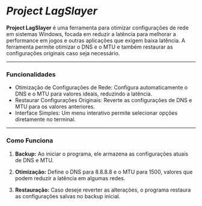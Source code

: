 # *Project LagSlayer*
**Project LagSlayer** é uma ferramenta para otimizar configurações de rede em sistemas Windows, focada em reduzir a latência para melhorar a performance em jogos e outras aplicações que exigem baixa latência. A ferramenta permite otimizar o DNS e o MTU e também restaurar as configurações originais caso seja necessário.

------------


###   Funcionalidades
- Otimização de Configurações de Rede: Configura automaticamente o DNS e o MTU para valores ideais, reduzindo a latência.
- Restaurar Configurações Originais: Reverte as configurações de DNS e MTU para os valores anteriores.
- Interface Simples: Um menu interativo permite selecionar opções diretamente no terminal.

------------


###   Como Funciona
1. **Backup:** Ao iniciar o programa, ele armazena as configurações atuais de DNS e MTU.

1. **Otimização:** Define o DNS para 8.8.8.8 e o MTU para 1500, valores que podem reduzir a latência em algumas redes.

1. **Restauração:** Caso deseje reverter as alterações, o programa restaura as configurações salvas no backup inicial.
